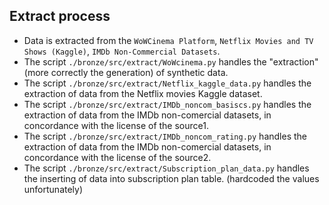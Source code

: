 ## Extract process

- Data is extracted from the `WoWCinema Platform`, `Netflix Movies and TV Shows (Kaggle)`, `IMDb Non-Commercial Datasets`.
- The script `./bronze/src/extract/WoWcinema.py` handles the "extraction" (more correctly the generation) of synthetic data.
- The script `./bronze/src/extract/Netflix_kaggle_data.py` handles the extraction of data from the Netflix movies Kaggle dataset.
- The script `./bronze/src/extract/IMDb_noncom_basiscs.py` handles the extraction of data from the IMDb non-comercial datasets, in concordance with the license of the source1.
- The script `./bronze/src/extract/IMDb_noncom_rating.py` handles the extraction of data from the IMDb non-comercial datasets, in concordance with the license of the source2.
- The script `./bronze/src/extract/Subscription_plan_data.py` handles the inserting of data into subscription plan table. (hardcoded the values unfortunately)
